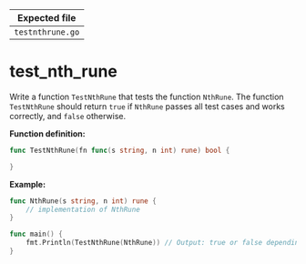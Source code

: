 | Expected file    |
| ---------------- |
| `testnthrune.go` |

# test_nth_rune

Write a function `TestNthRune` that tests the function `NthRune`. The function `TestNthRune` should return `true` if `NthRune` passes all test cases and works correctly, and `false` otherwise.

**Function definition:**

```go
func TestNthRune(fn func(s string, n int) rune) bool {

}
```

**Example:**

```go
func NthRune(s string, n int) rune {
    // implementation of NthRune
}

func main() {
    fmt.Println(TestNthRune(NthRune)) // Output: true or false depending on the correctness of NthRune
}
```
